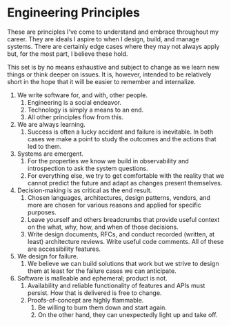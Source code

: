 # Engineering Principles

These are principles I've come to understand and embrace throughout my career.
They are ideals I aspire to when I design, build, and manage systems. There are
certainly edge cases where they may not always apply but, for the most part,
I believe these hold.

This set is by no means exhaustive and subject to change as we learn new things
or think deeper on issues. It is, however, intended to be relatively short in
the hope that it will be easier to remember and internalize.

1. We write software for, and with, other people.
    1. Engineering is a social endeavor.
    2. Technology is simply a means to an end.
    3. All other principles flow from this.
2. We are always learning.
    1. Success is often a lucky accident and failure is inevitable. In both cases
       we make a point to study the outcomes and the actions that led to them.
3. Systems are emergent.
    1. For the properties we know we build in observability and introspection to
       ask the system questions.
    2. For everything else, we try to get comfortable with the reality that we
       cannot predict the future and adapt as changes present themselves.
4. Decision-making is as critical as the end result.
    1. Chosen languages, architectures, design patterns, vendors, and more are
       chosen for various reasons and applied for specific purposes.
    2. Leave yourself and others breadcrumbs that provide useful context on the
       what, why, how, and when of those decisions.
      1. Write design documents, RFCs, and conduct recorded (written, at least)
         architecture reviews. Write useful code comments. All of these are
         accessibility features.
5. We design for failure.
    1. We believe we can build solutions that work but we strive to design them
       at least for the failure cases we can anticipate.
6. Software is malleable and ephemeral; product is not.
    1. Availability and reliable functionality of features and APIs must persist.
       How that is delivered is free to change.
    2. Proofs-of-concept are highly flammable.
        1. Be willing to burn them down and start again.
        2. On the other hand, they can unexpectedly light up and take off.
